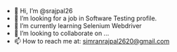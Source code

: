 - 👋 Hi, I’m @srajpal26
- 👀 I’m looking for a job in Software Testing profile.
- 🌱 I’m currently learning Selenium Webdriver
- 💞️ I’m looking to collaborate on ...
- 📫 How to reach me at: simranrajpal2620@gmail.com

<!---
srajpal26/srajpal26 is a ✨ special ✨ repository because its `README.md` (this file) appears on your GitHub profile.
You can click the Preview link to take a look at your changes.
--->
